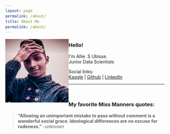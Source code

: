 ```yaml
---
layout: page
permalink: /about/
title: About Me
permalink: /about/
---
```



<img align="left" width="200" height="200" src="https://github.com/AllieUbisse/Infinite-Impact-insights/blob/master/images/Allie-github-blog-profile.jpeg">

### Hello!

I'm Allie .S Ubisse. <br/>
Junior Data Scientists <br/>

Social links:<br/>
[Kaggle]() | [Github]() | [LinkedIn]()<br/>


---
<br/>

### My favorite Miss Manners quotes:
> **“**Allowing an unimportant mistake to pass without comment is a wonderful social grace. Ideological differences are no excuse for rudeness.**”** *-unknown*
<br/>




